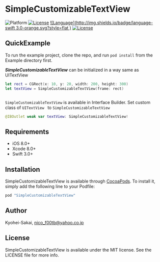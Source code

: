 # SimpleCustomizableTextView


![Platform](http://img.shields.io/badge/platform-ios-blue.svg?style=flat
)
[![License](https://img.shields.io/cocoapods/l/SimpleCustomizableTextView.svg?style=flat)](http://cocoapods.org/pods/SimpleCustomizableTextView)
[![Language](http://img.shields.io/badge/language-swift 3.0-orange.svg?style=flat
)](https://developer.apple.com/swift)
[![License](http://img.shields.io/badge/license-MIT-lightgrey.svg?style=flat
)](http://mit-license.org)

## QuickExample

To run the example project, clone the repo, and run `pod install` from the Example directory first.

***SimpleCustomizableTextView*** can be initialized in a way same as UITextView

```swift
let rect = CGRect(x: 10, y: 20, width: 200, height: 300)
let textView = SimpleCustomizableTextView(frame: rect)



```

`SimpleCustomizableTextView` is available in Interface Builder.
Set custom class of `UITextView ` to `SimpleCustomizableTextView`

```swift
@IBOutlet weak var textView: SimpleCustomizableTextView!
```



## Requirements

- iOS 8.0+
- Xcode 8.0+
- Swift 3.0+



## Installation

SimpleCustomizableTextView is available through [CocoaPods](http://cocoapods.org). To install
it, simply add the following line to your Podfile:


```ruby
pod "SimpleCustomizableTextView"
```

## Author

Kyohei-Sakai, nico_f00tb@yahoo.co.jp

## License

SimpleCustomizableTextView is available under the MIT license. See the LICENSE file for more info.
